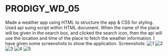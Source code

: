 # PRODIGY_WD_05
Made a weather app using HTML to structure the app & CSS for styling.
Used api suing script within HTML document.
When the name of the place will be given in the search box, and clicked the search icon, then the api will use the location and time of the place to fetch the weather information.
I have given some screenshots to show the application.
Screenshots:
![1](https://github.com/whiffCODE/PRODIGY_WD_05/assets/160585009/83e29579-3c99-418f-a0f5-91bba0741042)
![2](https://github.com/whiffCODE/PRODIGY_WD_05/assets/160585009/042942be-43a2-4a49-a39e-9446c9715cab)
![3](https://github.com/whiffCODE/PRODIGY_WD_05/assets/160585009/907d8cba-4032-42b4-8f26-d7b504de73e5)
![4](https://github.com/whiffCODE/PRODIGY_WD_05/assets/160585009/0c6dd44e-abb5-4d31-a392-af54588975a9)
![5](https://github.com/whiffCODE/PRODIGY_WD_05/assets/160585009/688a53a0-2e1a-4619-b792-1c66cb5b1f2c)
